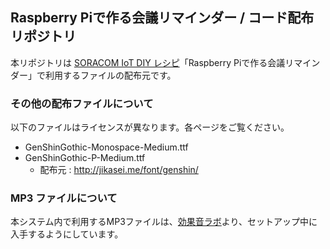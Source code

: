 ## Raspberry Piで作る会議リマインダー / コード配布リポジトリ

本リポジトリは [SORACOM IoT DIY レシピ](https://soracom.jp/iot-recipes/)「Raspberry Piで作る会議リマインダー」で利用するファイルの配布元です。

### その他の配布ファイルについて

以下のファイルはライセンスが異なります。各ページをご覧ください。

- GenShinGothic-Monospace-Medium.ttf
- GenShinGothic-P-Medium.ttf
    - 配布元 : http://jikasei.me/font/genshin/

### MP3 ファイルについて

本システム内で利用するMP3ファイルは、[効果音ラボ](https://soundeffect-lab.info/sound/button/)より、セットアップ中に入手するようにしています。
